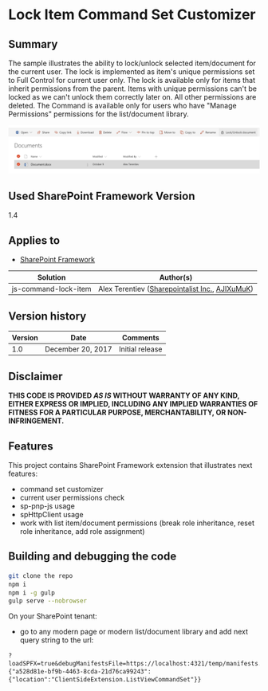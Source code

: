 # Lock Item Command Set Customizer

## Summary
The sample illustrates the ability to lock/unlock selected item/document for the current user.
The lock is implemented as item's unique permissions set to Full Control for current user only.
The lock is available only for items that inherit permissions from the parent. Items with unique permissions can't be locked as we can't unlock them correctly later on.
All other permissions are deleted.
The Command is available only for users who have "Manage Permissions" permissions for the list/document library.

![Item Permissions Command Set](./assets/lock-item.png)

## Used SharePoint Framework Version 
1.4

## Applies to

* [SharePoint Framework](http://dev.office.com/sharepoint/docs/spfx/sharepoint-framework-overview)

Solution|Author(s)
--------|---------
js-command-lock-item | Alex Terentiev ([Sharepointalist Inc.](http://www.sharepointalist.com), [AJIXuMuK](https://github.com/AJIXuMuK))

## Version history

Version|Date|Comments
-------|----|--------
1.0|December 20, 2017|Initial release

## Disclaimer
**THIS CODE IS PROVIDED *AS IS* WITHOUT WARRANTY OF ANY KIND, EITHER EXPRESS OR IMPLIED, INCLUDING ANY IMPLIED WARRANTIES OF FITNESS FOR A PARTICULAR PURPOSE, MERCHANTABILITY, OR NON-INFRINGEMENT.**

## Features
This project contains SharePoint Framework extension that illustrates next features:
* command set customizer
* current user permissions check
* sp-pnp-js usage
* spHttpClient usage
* work with list item/document permissions (break role inheritance, reset role inheritance, add role assignment)

## Building and debugging the code

```bash
git clone the repo
npm i
npm i -g gulp
gulp serve --nobrowser
```

On your SharePoint tenant:

* go to any modern page or modern list/document library and add next query string to the url:
```
?loadSPFX=true&debugManifestsFile=https://localhost:4321/temp/manifests.js&customActions={"a528d81e-bf9b-4463-8cda-21d76ca99243":{"location":"ClientSideExtension.ListViewCommandSet"}}
```
